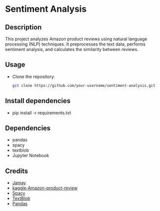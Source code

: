 # Sentiment Analysis

## Description
This project analyzes Amazon product reviews using natural language processing (NLP) techniques. It preprocesses the text data, performs sentiment analysis, and calculates the similarity between reviews.

## Usage
- Clone the repository:
  ```bash
  git clone https://github.com/your-username/sentiment-analysis.git
  
## Install dependencies
- pip install -r requirements.txt
## Dependencies
- pandas
- spacy
- textblob
- Jupyter Notebook


## Credits
- [Jamay](https://github.com/YJApps)
- [kaggle-Amazon-product-review](https://www.kaggle.com/datasets/datafiniti/consumer-reviews-of-amazon-products)
- [Spacy](https://spacy.io/)
- [TextBlob](https://textblob.readthedocs.io/en/dev/)
- [Pandas](https://pandas.pydata.org/)
